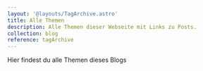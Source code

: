 ```yaml
---
layout: '@layouts/TagArchive.astro'
title: Alle Themen
description: Alle Themen dieser Webseite mit Links zu Posts.
collection: blog
reference: tagArchive
---
```

Hier findest du alle Themen dieses Blogs